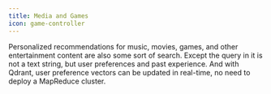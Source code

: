 ```yaml
---
title: Media and Games
icon: game-controller
---
```


Personalized recommendations for music, movies, games, and other entertainment content are also some sort of search.
Except the query in it is not a text string, but user preferences and past experience.
And with Qdrant, user preference vectors can be updated in real-time, no need to deploy a MapReduce cluster.
